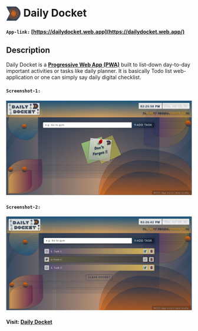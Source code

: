 # <img align="center" alt="" width="40" src="https://github.com/DalpatRathore/daily-docket/blob/main/public/icons/icon-192x192.png"> Daily Docket

#### `App-link:` [https://dailydocket.web.app](https://dailydocket.web.app/)

## Description

Daily Docket is a **[Progressive Web App (PWA)](https://web.dev/progressive-web-apps/)** built to list-down day-to-day important activities or tasks like daily planner. It is basically Todo list web-application or one can simply say daily digital checklist.

#### `Screenshot-1:`

![Daily Docket-1](https://github.com/DalpatRathore/Daily-Docket/blob/main/display/daily-docket-1.jpg)

#### `Screenshot-2:`

![Daily Docket-2](https://github.com/DalpatRathore/Daily-Docket/blob/main/display/daily-docket-2.jpg)

#### Visit: [Daily Docket](https://dailydocket.web.app/)
